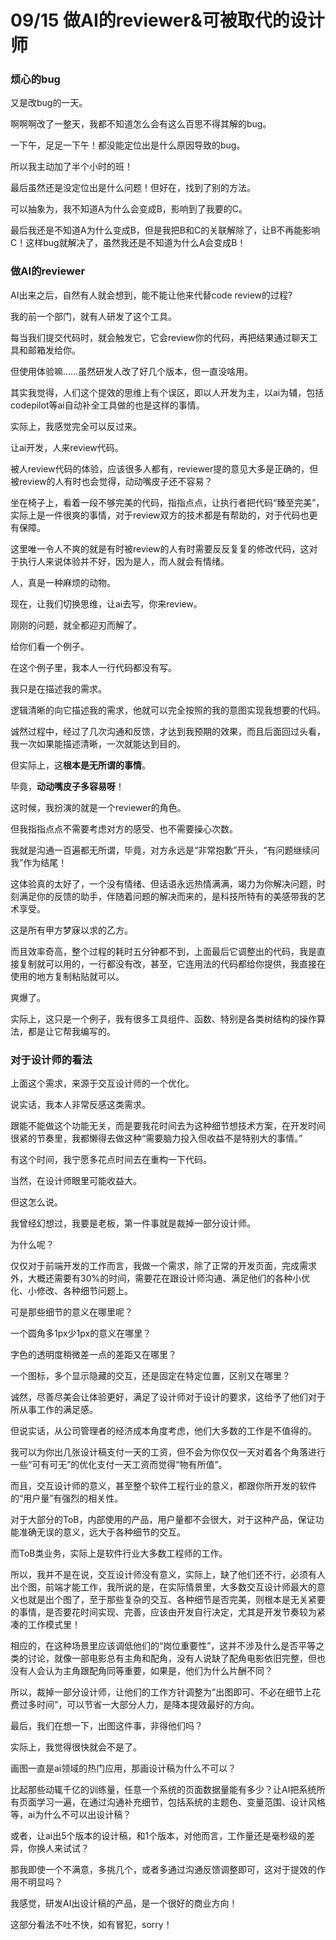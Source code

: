 # 09/15 做AI的reviewer&可被取代的设计师

### 烦心的bug

又是改bug的一天。

啊啊啊改了一整天，我都不知道怎么会有这么百思不得其解的bug。

一下午，足足一下午！都没能定位出是什么原因导致的bug。

所以我主动加了半个小时的班！

最后虽然还是没定位出是什么问题！但好在，找到了别的方法。

可以抽象为，我不知道A为什么会变成B，影响到了我要的C。

最后我还是不知道A为什么变成B，但是我把B和C的关联解除了，让B不再能影响C！这样bug就解决了，虽然我还是不知道为什么A会变成B！


### 做AI的reviewer

AI出来之后，自然有人就会想到，能不能让他来代替code review的过程?

我的前一个部门，就有人研发了这个工具。

每当我们提交代码时，就会触发它，它会review你的代码，再把结果通过聊天工具和邮箱发给你。

但使用体验嘛……虽然研发人改了好几个版本，但一直没啥用。

其实我觉得，人们这个提效的思维上有个误区，即以人开发为主，以ai为辅，包括codepilot等ai自动补全工具做的也是这样的事情。

实际上，我感觉完全可以反过来。

让ai开发，人来review代码。

被人review代码的体验，应该很多人都有，reviewer提的意见大多是正确的，但被review的人有时也会觉得，动动嘴皮子还不容易？

坐在椅子上，看着一段不够完美的代码，指指点点，让执行者把代码“臻至完美”，实际上是一件很爽的事情，对于review双方的技术都是有帮助的，对于代码也更有保障。

这里唯一令人不爽的就是有时被review的人有时需要反反复复的修改代码，这对于执行人来说体验并不好，因为是人，而人就会有情绪。

人，真是一种麻烦的动物。

现在，让我们切换思维，让ai去写，你来review。

刚刚的问题，就全都迎刃而解了。

给你们看一个例子。

[](../../images/ai.jpg)

在这个例子里，我本人一行代码都没有写。

我只是在描述我的需求。

逻辑清晰的向它描述我的需求，他就可以完全按照的我的意图实现我想要的代码。

诚然过程中，经过了几次沟通和反馈，才达到我预期的效果，而且后面回过头看，我一次如果能描述清晰，一次就能达到目的。

但实际上，这**根本是无所谓的事情**。

毕竟，**动动嘴皮子多容易呀**！

这时候，我扮演的就是一个reviewer的角色。

但我指指点点不需要考虑对方的感受、也不需要操心次数。

我就是沟通一百遍都无所谓，毕竟，对方永远是“非常抱歉”开头，“有问题继续问我”作为结尾！

这体验真的太好了，一个没有情绪、但话语永远热情满满，竭力为你解决问题，时刻满足你的反馈的助手，伴随着问题的解决而来的，是科技所特有的美感带我的艺术享受。

这是所有甲方梦寐以求的乙方。

而且效率奇高，整个过程的耗时五分钟都不到，上面最后它调整出的代码，我是直接复制就可以用的，一行都没有改，甚至，它连用法的代码都给你提供，我直接在使用的地方复制粘贴就可以。

爽爆了。

实际上，这只是一个例子，我有很多工具组件、函数、特别是各类树结构的操作算法，都是让它帮我编写的。

### 对于设计师的看法

上面这个需求，来源于交互设计师的一个优化。

说实话，我本人非常反感这类需求。

跟能不能做这个功能无关，而是要我花时间去为这种细节想技术方案，在开发时间很紧的节奏里，我都懒得去做这种“需要脑力投入但收益不是特别大的事情。”

有这个时间，我宁愿多花点时间去在重构一下代码。

当然，在设计师眼里可能收益大。

但这怎么说。

我曾经幻想过，我要是老板，第一件事就是裁掉一部分设计师。

为什么呢？

仅仅对于前端开发的工作而言，我做一个需求，除了正常的开发页面，完成需求外，大概还需要有30%的时间，需要花在跟设计师沟通、满足他们的各种小优化、小修改、各种细节问题上。

可是那些细节的意义在哪里呢？

一个圆角多1px少1px的意义在哪里？

字色的透明度稍微差一点的差距又在哪里？

一个图标，多个显示隐藏的交互，还是固定在特定位置，区别又在哪里？

诚然，尽善尽美会让体验更好，满足了设计师对于设计的要求，这给予了他们对于所从事工作的满足感。

但说实话，从公司管理者的经济成本角度考虑，他们大多数的工作是不值得的。

我可以为你出几张设计稿支付一天的工资，但不会为你仅仅一天对着各个角落进行一些“可有可无”的优化支付一天工资而觉得“物有所值”。

而且，交互设计师的意义，甚至整个软件工程行业的意义，都跟你所开发的软件的“用户量”有强烈的相关性。

对于大部分的ToB，内部使用的产品，用户量都不会很大，对于这种产品，保证功能准确无误的意义，远大于各种细节的交互。

而ToB类业务，实际上是软件行业大多数工程师的工作。

所以，我并不是在说，交互设计师没有意义，实际上，缺了他们还不行，必须有人出个图，前端才能工作，我所说的是，在实际情景里，大多数交互设计师最大的意义也就是出个图了，至于那些复杂的交互、各种细节是否完美，则根本是无关紧要的事情，是否要花时间实现、完善，应该由开发自行决定，尤其是开发节奏较为紧凑的工作模式里！

相应的，在这种场景里应该调低他们的“岗位重要性”，这并不涉及什么是否平等之类的讨论，就像一部电影总有主角和配角，没有人说缺了配角电影依旧完整，但也没有人会认为主角跟配角同等重要，如果是，他们为什么片酬不同？

所以，裁掉一部分设计师，让他们的工作方针调整为“出图即可、不必在细节上花费过多时间”，可以节省一大部分人力，是降本提效最好的方向。

最后，我们在想一下，出图这件事，非得他们吗？

实际上，我觉得很快就会不是了。

画图一直是ai领域的热门应用，那画设计稿为什么不可以？

比起那些动辄千亿的训练量，任意一个系统的页面数据量能有多少？让AI把系统所有页面学习一遍，在通过沟通补充细节，包括系统的主题色、变量范围、设计风格等，ai为什么不可以出设计稿？

或者，让ai出5个版本的设计稿，和1个版本，对他而言，工作量还是毫秒级的差异，你换人来试试？

那我即使一个不满意，多挑几个，或者多通过沟通反馈调整即可，这对于提效的作用不明显吗？

我感觉，研发AI出设计稿的产品，是一个很好的商业方向！

这部分看法不吐不快，如有冒犯，sorry！


